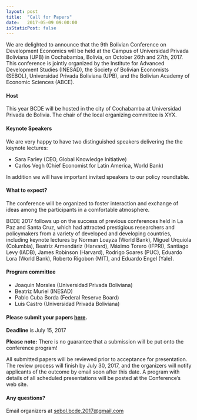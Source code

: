 ```yaml
---
layout: post
title:  "Call for Papers"
date:   2017-05-09 09:00:00
isStaticPost: false
---
```

We are delighted to announce that the 9th Bolivian Conference on Development Economics will be held at the Campus of Universidad Privada Boliviana (UPB) in Cochabamba, Bolivia, on October 26th and 27th, 2017. This conference is jointly organized by the Institute for Advanced Development Studies (INESAD), the Society of Bolivian Economists (SEBOL), Universidad Privada Boliviana (UPB), and the Bolivian Academy of Economic Sciences (ABCE).

#### Host
This year BCDE will be hosted in the city of Cochabamba at Universidad Privada de Bolivia. The chair of the local organizing committee is XYX.

#### Keynote Speakers

We are very happy to have two distinguished speakers delivering the the keynote lectures:

* Sara Farley (CEO, Global Knowledge Initiative)  
* Carlos Vegh (Chief Economist for Latin America, World Bank)

In addition we will have important invited speakers to our policy roundtable.
<!-- * Enrique García Rodríguez (CAF Development Bank of Latin America). -->

<!-- #### Presenters – who should speak at the DevFest Conference?

* developers (freelance and hired)
* companies developing software (apps, tools, frameworks etc.)
* research institutions with Google relevant activities
* companies, organisations and individuals using Google technologies

If you belong to one of those groups you are cordially invited to submit a talk proposal (or a number of proposals). An independent program committee assesses the proposals and selects the actual conference talks.<br/> -->

#### What to expect?
The conference will be organized to foster interaction and exchange of ideas among the participants in a comfortable atmosphere.

BCDE 2017 follows up on the success of previous conferences held in La Paz and Santa Cruz, which had attracted prestigious researchers and policymakers from a variety of developed and developing countries, including keynote lectures by Norman Loayza (World Bank), Miguel Urquiola (Columbia), Beatriz Armendáriz (Harvard), Máximo Torero (IFPRI), Santiago Levy (IADB), James Robinson (Harvard), Rodrigo Soares (PUC), Eduardo Lora (World Bank), Roberto Rigobon (MIT), and Eduardo Engel (Yale).

<!-- Our team prepared set of interesting topics in but if you have any cool idea you want to share not from this list, feel free to submit it as well. -->

<!-- ##### Android

__Google I/O 2014__

* Material Design
* Migration to ART
* New Android Camera API
* New Job Scheduler
* Storage Access Framework
* Elevation & Clipping -->

<!-- __General__

* Android Continuous Integration
* Loaders, Cursor Adapters
* Android Animations
* Patterns in Android development

##### Web

* AngularJS (1x and 2.0)
* Dart (AngularDart, server-side)
* Polymer and WebComponents
* Material Design in Web
* ChromeOS (apps development)
* Web Performance (tools, techniques, approaches)


##### Cloud

* Google Cloud Platform
  * Compute Engine
  * App Engine
  * Storages (SQL, NoSQL, BigData)
  * APIs
* Go (as a language for a Cloud Ready Apps) -->
#### Program committee

* Joaquin Morales (Universidad Privada Boliviana)
* Beatriz Muriel (INESAD)
* Pablo Cuba Borda (Federal Reserve Board)
* Luis Castro (Universidad Privada Boliviana)


#### Please submit your papers [here](http://bit.ly/2q30PuF).
__Deadline__ is July 15, 2017

__Please note:__ There is no guarantee that a submission will be put onto the conference program!<br/>

All submitted papers will be reviewed prior to acceptance for presentation. The review process will finish by July 30, 2017, and the organizers will notify applicants of the outcome by email soon after this date. A program with details of all scheduled presentations will be posted at the Conference’s web site.<br/>


#### Any questions?
Email organizers at [sebol.bcde.2017@gmail.com](mailto:sebol.bcde.2017@gmail.com)
